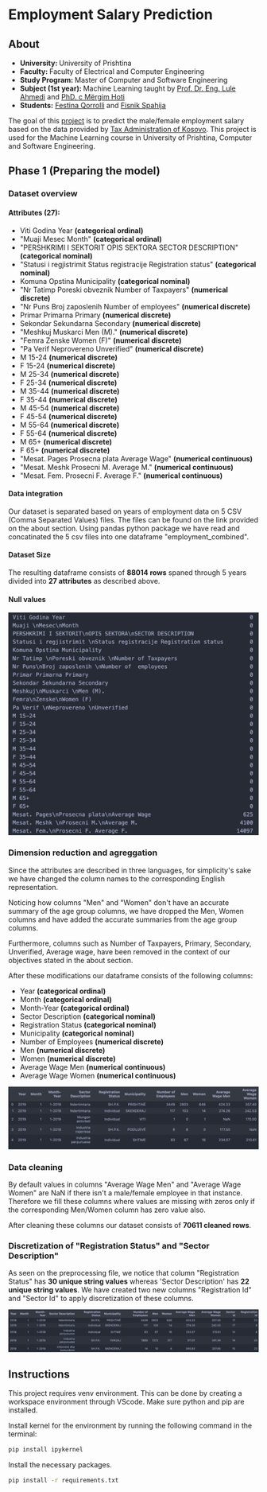 # Employment Salary Prediction

## About

- <strong>University: </strong>University of Prishtina
- <strong>Faculty: </strong>Faculty of Electrical and Computer Engineering
- <strong>Study Program: </strong>Master of Computer and Software Engineering
- <strong>Subject (1st year): </strong>Machine Learning taught by [Prof. Dr. Eng. Lule Ahmedi](https://staff.uni-pr.edu/profile/luleahmedi) and [PhD. c Mërgim Hoti](https://staff.uni-pr.edu/profile/m%C3%ABrgimhoti)
- <strong>Students:</strong> [Festina Qorrolli](https://github.com/festinaqorrolli) and [Fisnik Spahija](https://github.com/Fisinik/)

The goal of this [project](https://github.com/fisinik/employment-salary-prediction) is to predict the male/female employment salary based on the data provided by [Tax Administration of Kosovo](https://www.atk-ks.org/en/open-data/). This project is used for the Machine Learning course in University of Prishtina, Computer and Software Engineering.

## Phase 1 (Preparing the model)

### Dataset overview

#### Attributes (27):

- Viti Godina Year <strong>(categorical ordinal)</strong>
- "Muaji
  Mesec
  Month" <strong>(categorical ordinal)</strong>
- "PERSHKRIMI I SEKTORIT
  OPIS SEKTORA
  SECTOR DESCRIPTION" <strong>(categorical nominal)</strong>
- "Statusi i regjistrimit
  Status registracije Registration status" <strong>(categorical nominal)</strong>
- Komuna Opstina Municipality <strong>(categorical nominal)</strong>
- "Nr Tatimp
  Poreski obveznik
  Number of Taxpayers" <strong>(numerical discrete)</strong>
- "Nr Puns
  Broj zaposlenih
  Number of employees" <strong>(numerical discrete)</strong>
- Primar Primarna Primary <strong>(numerical discrete)</strong>
- Sekondar Sekundarna Secondary <strong>(numerical discrete)</strong>
- "Meshkuj
  Muskarci
  Men (M)." <strong>(numerical discrete)</strong>
- "Femra
  Zenske
  Women (F)" <strong>(numerical discrete)</strong>
- "Pa Verif
  Neprovereno
  Unverified" <strong>(numerical discrete)</strong>
- M 15-24 <strong>(numerical discrete)</strong>
- F 15-24 <strong>(numerical discrete)</strong>
- M 25-34 <strong>(numerical discrete)</strong>
- F 25-34 <strong>(numerical discrete)</strong>
- M 35-44 <strong>(numerical discrete)</strong>
- F 35-44 <strong>(numerical discrete)</strong>
- M 45-54 <strong>(numerical discrete)</strong>
- F 45-54 <strong>(numerical discrete)</strong>
- M 55-64 <strong>(numerical discrete)</strong>
- F 55-64 <strong>(numerical discrete)</strong>
- M 65+ <strong>(numerical discrete)</strong>
- F 65+ <strong>(numerical discrete)</strong>
- "Mesat. Pages
  Prosecna plata
  Average Wage" <strong>(numerical continuous)</strong>
- "Mesat. Meshk
  Prosecni M.
  Average M." <strong>(numerical continuous)</strong>
- "Mesat. Fem.
  Prosecni F. Average F." <strong>(numerical continuous)</strong>

#### Data integration

Our dataset is separated based on years of employment data on 5 CSV (Comma Separated Values) files. The files can be found on the link provided on the about section. Using pandas python package we have read and concatinated the 5 csv files into one dataframe "employment_combined".

#### Dataset Size

The resulting dataframe consists of <strong>88014 rows</strong> spaned through 5 years divided into <strong>27 attributes</strong> as described above.

#### Null values

![Null Values](null-values.png)

### Dimension reduction and agreggation

Since the attributes are described in three languages, for simplicity's sake we have changed the column names to the corresponding English representation.

Noticing how columns "Men" and "Women" don't have an accurate summary of the age group columns, we have dropped the Men, Women columns and have added the accurate summaries from the age group columns.

Furthermore, columns such as Number of Taxpayers, Primary, Secondary, Unverified, Average wage, have been removed in the context of our objectives stated in the about section.

After these modifications our dataframe consists of the following columns:

- Year <strong>(categorical ordinal)</strong>
- Month <strong>(categorical ordinal)</strong>
- Month-Year <strong>(categorical ordinal)</strong>
- Sector Description <strong>(categorical nominal)</strong>
- Registration Status <strong>(categorical nominal)</strong>
- Municipality <strong>(categorical nominal)</strong>
- Number of Employees <strong>(numerical discrete)</strong>
- Men <strong>(numerical discrete)</strong>
- Women <strong>(numerical discrete)</strong>
- Average Wage Men <strong>(numerical continuous)</strong>
- Average Wage Women <strong>(numerical continuous)</strong>

![Dataframe information after dimension reduction and agreggation](dimension-reduction-and-aggregation.png)

### Data cleaning

By default values in columns "Average Wage Men" and "Average Wage Women" are NaN if there isn't a male/female employee in that instance. Therefore we fill these columns where values are missing with zeros only if the corresponding Men/Women column has zero value also.

After cleaning these columns our dataset consists of <strong>70611 cleaned rows</strong>.

### Discretization of "Registration Status" and "Sector Description"

As seen on the preprocessing file, we notice that column "Registration Status" has <strong>30 unique string values</strong> whereas 'Sector Description' has <strong>22 unique string values</strong>. We have created two new columns "Registration Id" and "Sector Id" to apply discretization of these columns.

![Discretization](discretization.png)

## Instructions

This project requires venv environment. This can be done by creating a workspace environment through VScode. Make sure python and pip are installed.

Install kernel for the environment by running the following command in the terminal:

```bash
pip install ipykernel
```

Install the necessary packages.

```bash
pip install -r requirements.txt
```
